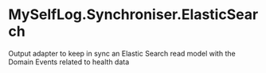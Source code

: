 # MySelfLog.Synchroniser.ElasticSearch
Output adapter to keep in sync an Elastic Search read model with the Domain Events related to health data
